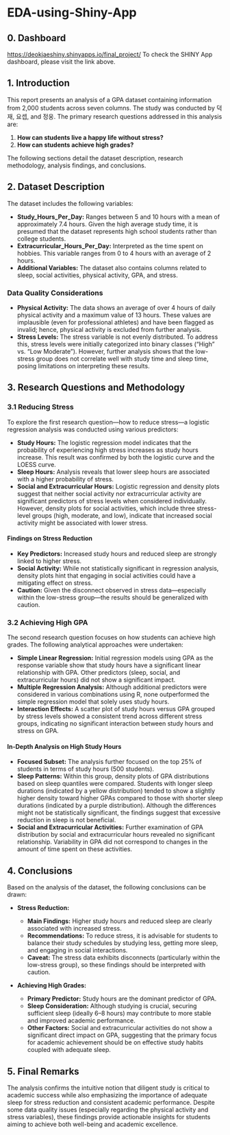 # EDA-using-Shiny-App

## 0. Dashboard
https://deokjaeshiny.shinyapps.io/final_project/
To check the SHINY App dashboard, please visit the link above.

## 1. Introduction

This report presents an analysis of a GPA dataset containing information from 2,000 students across seven columns. The study was conducted by 덕재, 요셉, and 정웅. The primary research questions addressed in this analysis are:

1. **How can students live a happy life without stress?**
2. **How can students achieve high grades?**

The following sections detail the dataset description, research methodology, analysis findings, and conclusions.

## 2. Dataset Description

The dataset includes the following variables:
- **Study_Hours_Per_Day:** Ranges between 5 and 10 hours with a mean of approximately 7.4 hours. Given the high average study time, it is presumed that the dataset represents high school students rather than college students.
- **Extracurricular_Hours_Per_Day:** Interpreted as the time spent on hobbies. This variable ranges from 0 to 4 hours with an average of 2 hours.
- **Additional Variables:** The dataset also contains columns related to sleep, social activities, physical activity, GPA, and stress.

### Data Quality Considerations
- **Physical Activity:** The data shows an average of over 4 hours of daily physical activity and a maximum value of 13 hours. These values are implausible (even for professional athletes) and have been flagged as invalid; hence, physical activity is excluded from further analysis.
- **Stress Levels:** The stress variable is not evenly distributed. To address this, stress levels were initially categorized into binary classes (“High” vs. “Low Moderate”). However, further analysis shows that the low-stress group does not correlate well with study time and sleep time, posing limitations on interpreting these results.

## 3. Research Questions and Methodology

### 3.1 Reducing Stress

To explore the first research question—how to reduce stress—a logistic regression analysis was conducted using various predictors:

- **Study Hours:** The logistic regression model indicates that the probability of experiencing high stress increases as study hours increase. This result was confirmed by both the logistic curve and the LOESS curve.
- **Sleep Hours:** Analysis reveals that lower sleep hours are associated with a higher probability of stress.
- **Social and Extracurricular Hours:** Logistic regression and density plots suggest that neither social activity nor extracurricular activity are significant predictors of stress levels when considered individually. However, density plots for social activities, which include three stress-level groups (high, moderate, and low), indicate that increased social activity might be associated with lower stress.

#### Findings on Stress Reduction
- **Key Predictors:** Increased study hours and reduced sleep are strongly linked to higher stress.
- **Social Activity:** While not statistically significant in regression analysis, density plots hint that engaging in social activities could have a mitigating effect on stress.
- **Caution:** Given the disconnect observed in stress data—especially within the low-stress group—the results should be generalized with caution.

### 3.2 Achieving High GPA

The second research question focuses on how students can achieve high grades. The following analytical approaches were undertaken:

- **Simple Linear Regression:** Initial regression models using GPA as the response variable show that study hours have a significant linear relationship with GPA. Other predictors (sleep, social, and extracurricular hours) did not show a significant impact.
- **Multiple Regression Analysis:** Although additional predictors were considered in various combinations using R, none outperformed the simple regression model that solely uses study hours.
- **Interaction Effects:** A scatter plot of study hours versus GPA grouped by stress levels showed a consistent trend across different stress groups, indicating no significant interaction between study hours and stress on GPA.

#### In-Depth Analysis on High Study Hours
- **Focused Subset:** The analysis further focused on the top 25% of students in terms of study hours (500 students).
- **Sleep Patterns:** Within this group, density plots of GPA distributions based on sleep quantiles were compared. Students with longer sleep durations (indicated by a yellow distribution) tended to show a slightly higher density toward higher GPAs compared to those with shorter sleep durations (indicated by a purple distribution). Although the differences might not be statistically significant, the findings suggest that excessive reduction in sleep is not beneficial.
- **Social and Extracurricular Activities:** Further examination of GPA distribution by social and extracurricular hours revealed no significant relationship. Variability in GPA did not correspond to changes in the amount of time spent on these activities.

## 4. Conclusions

Based on the analysis of the dataset, the following conclusions can be drawn:

- **Stress Reduction:**  
  - **Main Findings:** Higher study hours and reduced sleep are clearly associated with increased stress.  
  - **Recommendations:** To reduce stress, it is advisable for students to balance their study schedules by studying less, getting more sleep, and engaging in social interactions.
  - **Caveat:** The stress data exhibits disconnects (particularly within the low-stress group), so these findings should be interpreted with caution.

- **Achieving High Grades:**  
  - **Primary Predictor:** Study hours are the dominant predictor of GPA.  
  - **Sleep Consideration:** Although studying is crucial, securing sufficient sleep (ideally 6–8 hours) may contribute to more stable and improved academic performance.  
  - **Other Factors:** Social and extracurricular activities do not show a significant direct impact on GPA, suggesting that the primary focus for academic achievement should be on effective study habits coupled with adequate sleep.

## 5. Final Remarks

The analysis confirms the intuitive notion that diligent study is critical to academic success while also emphasizing the importance of adequate sleep for stress reduction and consistent academic performance. Despite some data quality issues (especially regarding the physical activity and stress variables), these findings provide actionable insights for students aiming to achieve both well-being and academic excellence.
